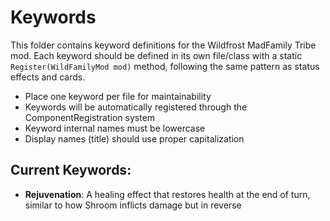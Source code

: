 # Keywords

This folder contains keyword definitions for the Wildfrost MadFamily Tribe mod. Each keyword should be defined in its own file/class with a static `Register(WildFamilyMod mod)` method, following the same pattern as status effects and cards.

- Place one keyword per file for maintainability
- Keywords will be automatically registered through the ComponentRegistration system
- Keyword internal names must be lowercase
- Display names (title) should use proper capitalization

## Current Keywords:
- **Rejuvenation**: A healing effect that restores health at the end of turn, similar to how Shroom inflicts damage but in reverse
